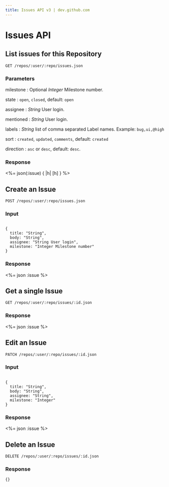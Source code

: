 ```yaml
---
title: Issues API v3 | dev.github.com
---
```


# Issues API

## List issues for this Repository

    GET /repos/:user/:repo/issues.json

### Parameters

milestone
: Optional _Integer_ Milestone number.

state
: `open`, `closed`, default: `open`

assignee
: _String_ User login.

mentioned
: _String_ User login.

labels
: _String_ list of comma separated Label names.  Example:
`bug,ui,@high`

sort
: `created`, `updated`, `comments`, default: `created`

direction
: `asc` or `desc`, default: `desc`.

### Response

<%= json(:issue) { |h| [h] } %>

## Create an Issue

    POST /repos/:user/:repo/issues.json

### Input

<pre class="highlight"><code class="language-javascript">
{
  title: "String",
  body: "String",
  assignee: "String User login",
  milestone: "Integer Milestone number"
}
</code></pre>

### Response

<%= json :issue %>

## Get a single Issue

    GET /repos/:user/:repo/issues/:id.json

### Response

<%= json :issue %>

## Edit an Issue

    PATCH /repos/:user/:repo/issues/:id.json

### Input

<pre class="highlight"><code class="language-javascript">
{
  title: "String",
  body: "String",
  assignee: "String",
  milestone: "Integer"
}
</code></pre>

### Response

<%= json :issue %>

## Delete an Issue

    DELETE /repos/:user/:repo/issues/:id.json

### Response

    {}
